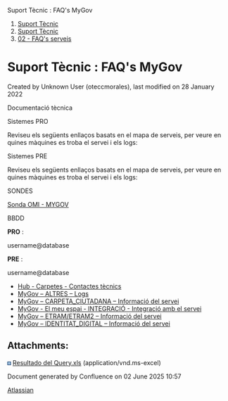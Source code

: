 Suport Tècnic : FAQ's MyGov  

1.  [Suport Tècnic](index.html)
2.  [Suport Tècnic](13893782.html)
3.  [02 - FAQ's serveis](26313393.html)

Suport Tècnic : FAQ's MyGov
===========================

Created by Unknown User (oteccmorales), last modified on 28 January 2022

  

  

Documentació tècnica

Sistemes PRO

Reviseu els següents enllaços basats en el mapa de serveis, per veure en quines màquines es troba el servei i els logs:

  

     

Sistemes PRE

Reviseu els següents enllaços basats en el mapa de serveis, per veure en quines màquines es troba el servei i els logs:

  

     

  

  

  

  

  

SONDES

[Sonda OMI - MYGOV](Sonda-OMI---MYGOV_41519443.html)

BBDD

**PRO** :

username@database

**PRE** :

username@database

*   [Hub - Carpetes - Contactes tècnics](113311829.html)
*   [MyGov – ALTRES – Logs](41519757.html)
*   [MyGov – CARPETA\_CIUTADANA – Informació del servei](41519703.html)
*   [MyGov - El meu espai - INTEGRACIÓ - Integració amb el servei](61931618.html)
*   [MyGov – ETRAM/ETRAM2 – Informació del servei](41519708.html)
*   [MyGov – IDENTITAT\_DIGITAL – Informació del servei](41519713.html)

Attachments:
------------

![](images/icons/bullet_blue.gif) [Resultado del Query.xls](attachments/41519644/41519645.xls) (application/vnd.ms-excel)  

Document generated by Confluence on 02 June 2025 10:57

[Atlassian](http://www.atlassian.com/)